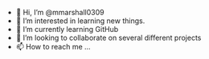 - 👋 Hi, I’m @mmarshall0309
- 👀 I’m interested in learning new things.
- 🌱 I’m currently learning GitHub
- 💞️ I’m looking to collaborate on several different projects
- 📫 How to reach me ...

<!---
mmarshall0309/mmarshall0309 is a ✨ special ✨ repository because its `README.md` (this file) appears on your GitHub profile.
You can click the Preview link to take a look at your changes.
--->
